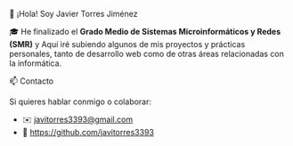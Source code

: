 👋 ¡Hola! Soy Javier Torres Jiménez

🎓 He finalizado el **Grado Medio de Sistemas Microinformáticos y Redes (SMR)**  y Aquí iré subiendo algunos de mis proyectos y prácticas personales, tanto de desarrollo web como de otras áreas relacionadas con la informática.

📫 Contacto

Si quieres hablar conmigo o colaborar:

- ✉️ javitorres3393@gmail.com
- 💼 https://github.com/javitorres3393
